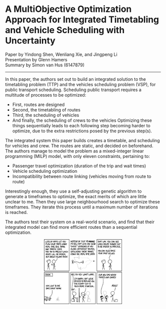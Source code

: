 # A MultiObjective Optimization Approach for Integrated Timetabling and Vehicle Scheduling with Uncertainty
Paper by Yindong Shen, Wenliang Xie, and Jingpeng Li  
Presentation by Glenn Hamers  
Summary by Simon van Hus (6147879)

---

In this paper, the authors set out to build an integrated solution to the timetabling problem (TTP) and the vehicles scheduling problem (VSP), for public transport scheduling.
Scheduling public transport requires a multitude of processes to be optimized:
- First, routes are designed
- Second, the timetabling of routes
- Third, the scheduling of vehicles
- And finally, the scheduling of crews to the vehicles
Optimizing these things sequentially leads to each following step becoming harder to optimize, due to the extra restrictions posed by the previous step(s).

The integrated system this paper builds creates a timetable, and scheduling for vehicles and crew.
The routes are static, and decided on beforehand.
The authors manage to model the problem as a mixed-integer linear programming (MILP) model, with only eleven constraints, pertaining to:
- Passenger travel optimization (duration of the trip and wait times)
- Vehicle scheduling optimization
- Incompatibility between route linking (vehicles moving from route to route)

Interestingly enough, they use a self-adjusting genetic algorithm to generate a timeframes to optimize, the exact merits of which are little unclear to me.
Then they use large neighbourhood search to optimize these timeframes.
They iterate this process until a maximum number of iterations is reached.

The authors test their system on a real-world scenario, and find that their integrated model can find more efficient routes than a sequential optimization.

<img
    src="./memes/travel ghosts.png"
    style="width: 50%; margin-left: 25%" />
